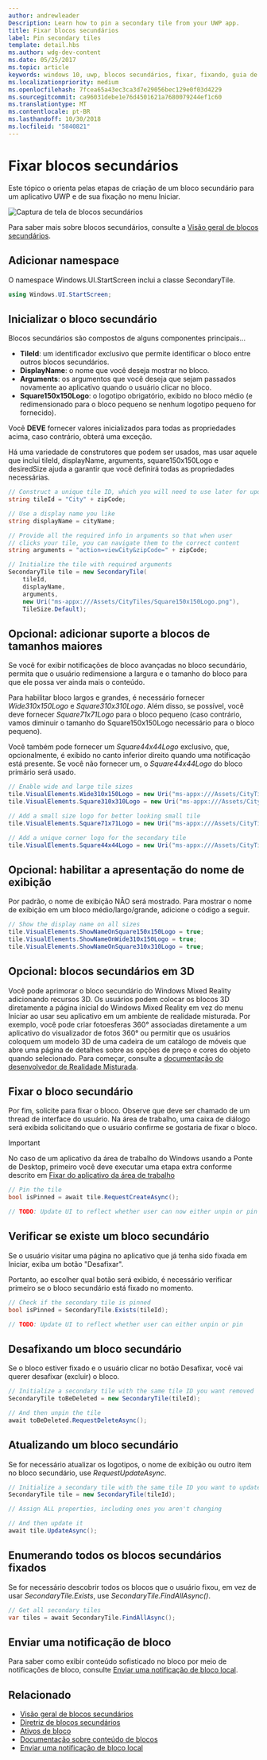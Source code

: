 ```yaml
---
author: andrewleader
Description: Learn how to pin a secondary tile from your UWP app.
title: Fixar blocos secundários
label: Pin secondary tiles
template: detail.hbs
ms.author: wdg-dev-content
ms.date: 05/25/2017
ms.topic: article
keywords: windows 10, uwp, blocos secundários, fixar, fixando, guia de início rápido, exemplo de código, exemplo, secondarytile
ms.localizationpriority: medium
ms.openlocfilehash: 7fcea65a43ec3ca3d7e29056bec129e0f03d4229
ms.sourcegitcommit: ca96031debe1e76d4501621a7680079244ef1c60
ms.translationtype: MT
ms.contentlocale: pt-BR
ms.lasthandoff: 10/30/2018
ms.locfileid: "5840821"
---
```

# <a name="pin-secondary-tiles"></a>Fixar blocos secundários


Este tópico o orienta pelas etapas de criação de um bloco secundário para um aplicativo UWP e de sua fixação no menu Iniciar.

![Captura de tela de blocos secundários](images/secondarytiles.png)

Para saber mais sobre blocos secundários, consulte a [Visão geral de blocos secundários](secondary-tiles.md).


## <a name="add-namespace"></a>Adicionar namespace

O namespace Windows.UI.StartScreen inclui a classe SecondaryTile.

```csharp
using Windows.UI.StartScreen;
```


## <a name="initialize-the-secondary-tile"></a>Inicializar o bloco secundário

Blocos secundários são compostos de alguns componentes principais...

* **TileId**: um identificador exclusivo que permite identificar o bloco entre outros blocos secundários.
* **DisplayName**: o nome que você deseja mostrar no bloco.
* **Arguments**: os argumentos que você deseja que sejam passados novamente ao aplicativo quando o usuário clicar no bloco.
* **Square150x150Logo**: o logotipo obrigatório, exibido no bloco médio (e redimensionado para o bloco pequeno se nenhum logotipo pequeno for fornecido).

Você **DEVE** fornecer valores inicializados para todas as propriedades acima, caso contrário, obterá uma exceção.

Há uma variedade de construtores que podem ser usados, mas usar aquele que inclui tileId, displayName, arguments, square150x150Logo e desiredSize ajuda a garantir que você definirá todas as propriedades necessárias.

```csharp
// Construct a unique tile ID, which you will need to use later for updating the tile
string tileId = "City" + zipCode;

// Use a display name you like
string displayName = cityName;

// Provide all the required info in arguments so that when user
// clicks your tile, you can navigate them to the correct content
string arguments = "action=viewCity&zipCode=" + zipCode;

// Initialize the tile with required arguments
SecondaryTile tile = new SecondaryTile(
    tileId,
    displayName,
    arguments,
    new Uri("ms-appx:///Assets/CityTiles/Square150x150Logo.png"),
    TileSize.Default);
```


## <a name="optional-add-support-for-larger-tile-sizes"></a>Opcional: adicionar suporte a blocos de tamanhos maiores

Se você for exibir notificações de bloco avançadas no bloco secundário, permita que o usuário redimensione a largura e o tamanho do bloco para que ele possa ver ainda mais o conteúdo.

Para habilitar bloco largos e grandes, é necessário fornecer *Wide310x150Logo* e *Square310x310Logo*. Além disso, se possível, você deve fornecer *Square71x71Logo* para o bloco pequeno (caso contrário, vamos diminuir o tamanho do Square150x150Logo necessário para o bloco pequeno).

Você também pode fornecer um *Square44x44Logo* exclusivo, que, opcionalmente, é exibido no canto inferior direito quando uma notificação está presente. Se você não fornecer um, o *Square44x44Logo* do bloco primário será usado.

```csharp
// Enable wide and large tile sizes
tile.VisualElements.Wide310x150Logo = new Uri("ms-appx:///Assets/CityTiles/Wide310x150Logo.png");
tile.VisualElements.Square310x310Logo = new Uri("ms-appx:///Assets/CityTiles/Square310x310Logo.png");

// Add a small size logo for better looking small tile
tile.VisualElements.Square71x71Logo = new Uri("ms-appx:///Assets/CityTiles/Square71x71Logo.png");

// Add a unique corner logo for the secondary tile
tile.VisualElements.Square44x44Logo = new Uri("ms-appx:///Assets/CityTiles/Square44x44Logo.png");
```


## <a name="optional-enable-showing-the-display-name"></a>Opcional: habilitar a apresentação do nome de exibição

Por padrão, o nome de exibição NÃO será mostrado. Para mostrar o nome de exibição em um bloco médio/largo/grande, adicione o código a seguir.

```csharp
// Show the display name on all sizes
tile.VisualElements.ShowNameOnSquare150x150Logo = true;
tile.VisualElements.ShowNameOnWide310x150Logo = true;
tile.VisualElements.ShowNameOnSquare310x310Logo = true;
```


## <a name="optional-3d-secondary-tiles"></a>Opcional: blocos secundários em 3D
Você pode aprimorar o bloco secundário do Windows Mixed Reality adicionando recursos 3D. Os usuários podem colocar os blocos 3D diretamente a página inicial do Windows Mixed Reality em vez do menu Iniciar ao usar seu aplicativo em um ambiente de realidade misturada. Por exemplo, você pode criar fotoesferas 360° associadas diretamente a um aplicativo do visualizador de fotos 360° ou permitir que os usuários coloquem um modelo 3D de uma cadeira de um catálogo de móveis que abre uma página de detalhes sobre as opções de preço e cores do objeto quando selecionado. Para começar, consulte a [documentação do desenvolvedor de Realidade Misturada](https://developer.microsoft.com/windows/mixed-reality/implementing_3d_deep_links_for_your_app_in_the_windows_mixed_reality_home).



## <a name="pin-the-secondary-tile"></a>Fixar o bloco secundário

Por fim, solicite para fixar o bloco. Observe que deve ser chamado de um thread de interface do usuário. Na área de trabalho, uma caixa de diálogo será exibida solicitando que o usuário confirme se gostaria de fixar o bloco.

> [!IMPORTANT]
> No caso de um aplicativo da área de trabalho do Windows usando a Ponte de Desktop, primeiro você deve executar uma etapa extra conforme descrito em [Fixar do aplicativo da área de trabalho](secondary-tiles-desktop-pinning.md)

```csharp
// Pin the tile
bool isPinned = await tile.RequestCreateAsync();

// TODO: Update UI to reflect whether user can now either unpin or pin
```


## <a name="check-if-a-secondary-tile-exists"></a>Verificar se existe um bloco secundário

Se o usuário visitar uma página no aplicativo que já tenha sido fixada em Iniciar, exiba um botão "Desafixar".

Portanto, ao escolher qual botão será exibido, é necessário verificar primeiro se o bloco secundário está fixado no momento.

```csharp
// Check if the secondary tile is pinned
bool isPinned = SecondaryTile.Exists(tileId);

// TODO: Update UI to reflect whether user can either unpin or pin
```


## <a name="unpinning-a-secondary-tile"></a>Desafixando um bloco secundário

Se o bloco estiver fixado e o usuário clicar no botão Desafixar, você vai querer desafixar (excluir) o bloco.

```csharp
// Initialize a secondary tile with the same tile ID you want removed
SecondaryTile toBeDeleted = new SecondaryTile(tileId);

// And then unpin the tile
await toBeDeleted.RequestDeleteAsync();
```


## <a name="updating-a-secondary-tile"></a>Atualizando um bloco secundário

Se for necessário atualizar os logotipos, o nome de exibição ou outro item no bloco secundário, use *RequestUpdateAsync*.

```csharp
// Initialize a secondary tile with the same tile ID you want to update
SecondaryTile tile = new SecondaryTile(tileId);

// Assign ALL properties, including ones you aren't changing

// And then update it
await tile.UpdateAsync();
```


## <a name="enumerating-all-pinned-secondary-tiles"></a>Enumerando todos os blocos secundários fixados

Se for necessário descobrir todos os blocos que o usuário fixou, em vez de usar *SecondaryTile.Exists*, use *SecondaryTile.FindAllAsync()*.

```csharp
// Get all secondary tiles
var tiles = await SecondaryTile.FindAllAsync();
```


## <a name="send-a-tile-notification"></a>Enviar uma notificação de bloco

Para saber como exibir conteúdo sofisticado no bloco por meio de notificações de bloco, consulte [Enviar uma notificação de bloco local](sending-a-local-tile-notification.md).


## <a name="related"></a>Relacionado

* [Visão geral de blocos secundários](secondary-tiles.md)
* [Diretriz de blocos secundários](secondary-tiles-guidance.md)
* [Ativos de bloco](app-assets.md)
* [Documentação sobre conteúdo de blocos](create-adaptive-tiles.md)
* [Enviar uma notificação de bloco local](sending-a-local-tile-notification.md)
